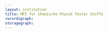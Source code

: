 ```yaml
---
layout: institution
title: MPI für Chemische Physik fester Stoffe
recordsgraph: 
storagegraph: 
---
```

